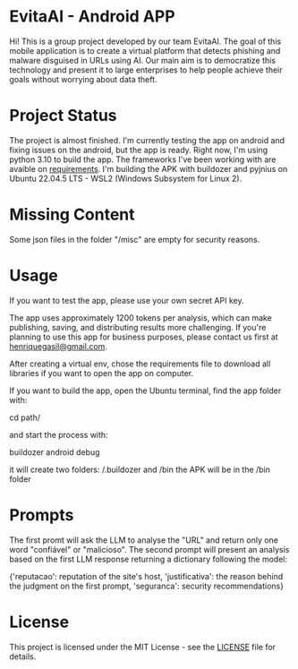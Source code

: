 # EvitaAI - Android APP
Hi! This is a group project developed by our team EvitaAI.
The goal of this mobile application is to create a virtual platform that detects phishing and malware disguised in URLs using AI. Our main aim is to democratize this technology and present it to large enterprises to help people achieve their goals without worrying about data theft.

# Project Status
The project is almost finished.
I'm currently testing the app on android and fixing issues on the android, but the app is ready.
Right now, I'm using python 3.10 to build the app.
The frameworks I've been working with are avaible on [requirements](./requirements.txt).
I'm building the APK with buildozer and pyjnius on Ubuntu 22.04.5 LTS - WSL2 (Windows Subsystem for Linux 2).

# Missing Content
Some json files in the folder "/misc" are empty for security reasons.

# Usage
If you want to test the app, please use your own secret API key.

The app uses approximately 1200 tokens per analysis, which can make publishing, saving, and distributing results more challenging.
If you're planning to use this app for business purposes, please contact us first at henriquegasil@gmail.com.

After creating a virtual env, chose the requirements file to download all libraries if you want to open the app on computer.

If you want to build the app, open the Ubuntu terminal, find the app folder with:

 cd path/

and start the process with:

  buildozer android debug

it will create two folders: 
/.buildozer and /bin
the APK will be in the /bin folder

# Prompts
The first promt will ask the LLM to analyse the "URL" and return only one word "confiável" or "malicioso".
The second prompt will present an analysis based on the first LLM response returning a dictionary following the model:

{'reputacao': reputation of the site's host, 'justificativa': the reason behind the judgment on the first prompt, 'seguranca': security recommendations}

# License
This project is licensed under the MIT License - see the [LICENSE](./LICENSE) file for details.